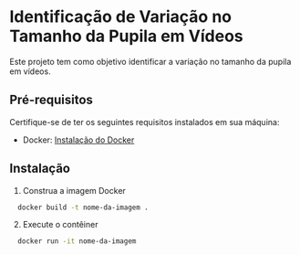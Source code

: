 # Identificação de Variação no Tamanho da Pupila em Vídeos

Este projeto tem como objetivo identificar a variação no tamanho da pupila em vídeos.

## Pré-requisitos

Certifique-se de ter os seguintes requisitos instalados em sua máquina:

- Docker: [Instalação do Docker](https://docs.docker.com/get-docker/)

## Instalação

1. Construa a imagem Docker
~~~bash
  docker build -t nome-da-imagem .
~~~~
2. Execute o contêiner
~~~bash
  docker run -it nome-da-imagem
~~~~
